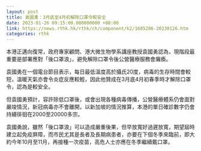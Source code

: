 ```yaml
---
layout: post
title: 袁國勇：3月底至4月初解除口罩令較安全
date: 2023-01-26 09:15:00.000000000 +08:00
link: https://news.rthk.hk/rthk/ch/component/k2/1685286-20230126.htm
categories: rthk
---
```


本港正邁向復常，政府專家顧問、港大微生物學系講座教授袁國勇認為，現階段最重要是部署應對「後口罩浪」，避免解除口罩令後公營醫療服務會癱瘓。

袁國勇在一個電台節目表示，每日最低溫度高於攝氏20度，病毒的生存時間會較短，溫暖天氣亦會令炎症反應較輕，因此他贊成在3月底4月初春季時才解除口罩令，認為是較安全。

但袁國勇預計，容許除低口罩後，或會出現各種病毒傳播，公營醫療體系仍會面對嚴竣情況，新冠病毒亦不會離開，以新加坡的情況推算，本港的單日確診數字仍會持續徘徊在2000至20000多宗。

袁國勇說，雖然「後口罩浪」可以造成嚴重後果，但早放寬好過遲放寬，期望屆時建立起免疫屏障，而市民尤其是長者及長期病患者，亦要在下個冬季來臨前，即大約今年10月至11月，再接種一次疫苗，高危人士亦應在冬季繼續戴口罩。
